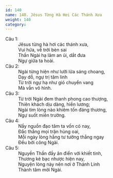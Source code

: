 ```yaml
---
id: 140
name: 140. Jêsus Từng Hà Hơi Các Thánh Xưa
weight: 140
category: 
---
```

<dl><dt>Câu 1:</dt><dd data-verse="1">Jêsus từng hà hơi các thánh xưa, <br/>Vui hứa, về trời bèn sai <br/>Thần Ngài hạ lâm an ủi, dắt đưa <br/>Ngự giữa ta hoài. </dd><dt>Câu 2:</dt><dd data-verse="2"> Ngài từng hiện như lưỡi lửa sáng choang, <br/>Dạy dỗ, ngự trị tâm linh <br/>Từ trời ngự hạ như gió chuyển vang <br/>Mà vẫn vô hình. </dd><dt>Câu 3:</dt><dd data-verse="3">Từ trời Ngài đem thanh phong cao thượng, <br/>Thiên khách dịu dàng, hiền lương; <br/>Ngài tìm lòng nào khiêm tốn đáng thương, <br/>Ngự suốt miên trường. </dd><dt>Câu 4:</dt><dd data-verse="4">Nầy nguồn đạo tâm ta vốn có nay, <br/>Đắc thắng mọi trận hùng oai, <br/>Mỗi ngày lòng hằng tư tưởng thẳng ngay <br/>Đều bởi công Ngài. </dd><dt>Câu 5:</dt><dd data-verse="5">Nguyền Thần đầy ân điển với khiết tinh, <br/>Thương kẻ bạc nhược hiện nay, <br/>Nguyện lòng này nên nơi ở Thánh Linh <br/>Thành tâm mời Ngài. </dd></dl>
